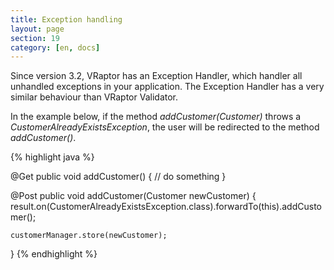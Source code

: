 ```yaml
---
title: Exception handling
layout: page
section: 19
category: [en, docs]
---
```


Since version 3.2, VRaptor has an Exception Handler, which handler all unhandled exceptions in your application. The Exception Handler has a very similar behaviour than VRaptor Validator.

In the example below, if the method _addCustomer(Customer)_ throws a _CustomerAlreadyExistsException_, the user will be redirected to the method _addCustomer()_.

{% highlight java %}

@Get
public void addCustomer() {
    // do something
}

@Post
public void addCustomer(Customer newCustomer) {
    result.on(CustomerAlreadyExistsException.class).forwardTo(this).addCustomer();

    customerManager.store(newCustomer);
}
{% endhighlight %}
